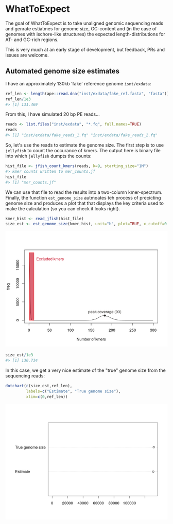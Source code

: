 <!-- README.md is generated from README.Rmd. Please edit that file -->
WhatToExpect
============

The goal of WhatToExpect is to take unaligned genomic sequencing reads and genrate estiatmes for genome size, GC-content and (in the case of genomes with ischore-like structures) the expected length-distributions for AT- and GC-rich regions.

This is very much at an early stage of development, but feedback, PRs and issues are welcome.

Automated genome size estimates
-------------------------------

I have an approximately 130kb 'fake' reference genome `isnt/exdata`:

``` r
ref_len <- length(ape::read.dna("inst/exdata/fake_ref.fasta", "fasta"))
ref_len/1e3
#> [1] 131.469
```

From this, I have simulated 20 bp PE reads...

``` r
reads <- list.files("inst/exdata", "*.fq", full.names=TRUE)
reads
#> [1] "inst/exdata/fake_reads_1.fq" "inst/exdata/fake_reads_2.fq"
```

So, let's use the reads to estimate the genome size. The first step is to use `jellyfish` to count the occurance of kmers. The output here is binary file into which `jellyfish` dumpts the counts:

``` r
hist_file <- jfish_count_kmers(reads, k=9, starting_size="1M")
#> kmer counts written to mer_counts.jf
hist_file
#> [1] "mer_counts.jf"
```

We can use that file to read the results into a two-column kmer-spectrum. Finally, the function `est_genome_size` autmoates teh process of precicting genome size and produces a plot that that displays the key criteria used to make the calculation (so you can check it looks right).

``` r
kmer_hist <- read_jfish(hist_file)
size_est <- est_genome_size(kmer_hist, unit="b", plot=TRUE, x_cutoff=0.98)
```

![](README-unnamed-chunk-3-1.png)

``` r
size_est/1e3
#> [1] 130.734
```

In this case, we get a very nice estimate of the "true" genome size from the sequencing reads:

``` r
dotchart(c(size_est,ref_len), 
         labels=c("Estimate", "True genome size"),
         xlim=c(0,ref_len))
```

![](README-unnamed-chunk-4-1.png)
